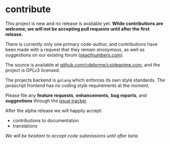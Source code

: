 
# contribute

This project is new and no release is available yet.  **While contributions are welcome, we will not be accepting pull requests until after the first release.**

There is currently only one primary code-author, and contributions have been made with a request that they remain _anonymous_, as well as suggestions on our existing forum ([seaofnumbers.com](https://www.seaofnumbers.com)).

The source is available at [github.com/cdelorme/csideanime.com](https://github.com/cdelorme/csideanime.com), and the project is GPLv3 licensed.

The projects backend is `golang` which enforces its own style standards.  The javascript frontend has no coding style requirements at the moment.

Please file any **feature requests**, **enhancements**, **bug reports**, and **suggestions** through the [issue tracker](https://github.com/cdelorme/csideanime.com/issues).

After the alpha release we will happily accept:

- contributions to documentation
- translations

_We will be hesitant to accept code submissions until after beta._
